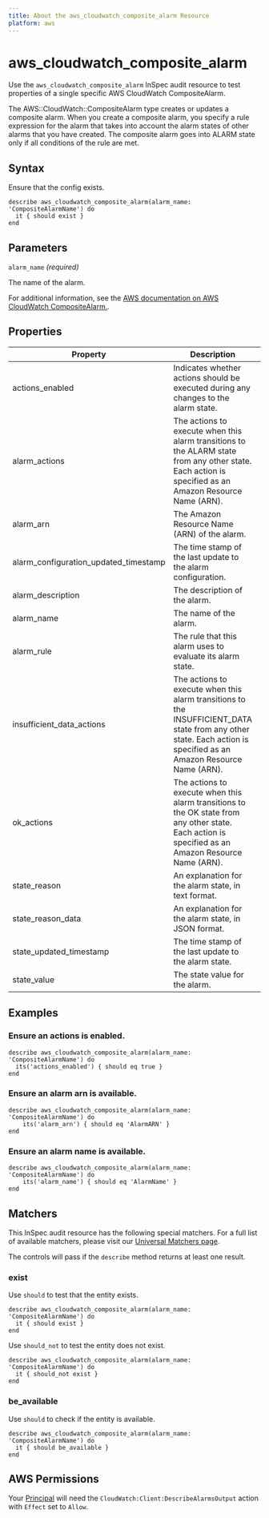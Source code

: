 ```yaml
---
title: About the aws_cloudwatch_composite_alarm Resource
platform: aws
---
```


# aws_cloudwatch_composite_alarm

Use the `aws_cloudwatch_composite_alarm` InSpec audit resource to test properties of a single specific AWS CloudWatch CompositeAlarm.

The AWS::CloudWatch::CompositeAlarm type creates or updates a composite alarm. When you create a composite alarm, you specify a rule expression for the alarm that takes into account the alarm states of other alarms that you have created. The composite alarm goes into ALARM state only if all conditions of the rule are met.

## Syntax

Ensure that the config exists.

    describe aws_cloudwatch_composite_alarm(alarm_name: 'CompositeAlarmName') do
      it { should exist }
    end

## Parameters

`alarm_name` _(required)_

The name of the alarm.

For additional information, see the [AWS documentation on AWS CloudWatch CompositeAlarm.](https://docs.aws.amazon.com/AWSCloudFormation/latest/UserGuide/aws-resource-cloudwatch-compositealarm.html).

## Properties

| Property | Description | Field | 
| --- | --- | --- |
| actions_enabled | Indicates whether actions should be executed during any changes to the alarm state. |
| alarm_actions | The actions to execute when this alarm transitions to the ALARM state from any other state. Each action is specified as an Amazon Resource Name (ARN). |
| alarm_arn | The Amazon Resource Name (ARN) of the alarm. |
| alarm_configuration_updated_timestamp | The time stamp of the last update to the alarm configuration. |
| alarm_description | The description of the alarm. | alarm_description |
| alarm_name | The name of the alarm. |
| alarm_rule | The rule that this alarm uses to evaluate its alarm state. |
| insufficient_data_actions | The actions to execute when this alarm transitions to the INSUFFICIENT_DATA state from any other state. Each action is specified as an Amazon Resource Name (ARN). |
| ok_actions | The actions to execute when this alarm transitions to the OK state from any other state. Each action is specified as an Amazon Resource Name (ARN). |
| state_reason | An explanation for the alarm state, in text format. |
| state_reason_data | An explanation for the alarm state, in JSON format. |
| state_updated_timestamp | The time stamp of the last update to the alarm state. |
| state_value | The state value for the alarm. |

## Examples

### Ensure an actions is enabled.
    describe aws_cloudwatch_composite_alarm(alarm_name: 'CompositeAlarmName') do
      its('actions_enabled') { should eq true }
    end

### Ensure an alarm arn is available.
    describe aws_cloudwatch_composite_alarm(alarm_name: 'CompositeAlarmName') do
        its('alarm_arn') { should eq 'AlarmARN' }
    end

### Ensure an alarm name is available.
    describe aws_cloudwatch_composite_alarm(alarm_name: 'CompositeAlarmName') do
        its('alarm_name') { should eq 'AlarmName' }
    end

## Matchers

This InSpec audit resource has the following special matchers. For a full list of available matchers, please visit our [Universal Matchers page](https://www.inspec.io/docs/reference/matchers/).

The controls will pass if the `describe` method returns at least one result.

### exist

Use `should` to test that the entity exists.

    describe aws_cloudwatch_composite_alarm(alarm_name: 'CompositeAlarmName') do
      it { should exist }
    end

Use `should_not` to test the entity does not exist.

    describe aws_cloudwatch_composite_alarm(alarm_name: 'CompositeAlarmName') do
      it { should_not exist }
    end

### be_available

Use `should` to check if the entity is available.

    describe aws_cloudwatch_composite_alarm(alarm_name: 'CompositeAlarmName') do
      it { should be_available }
    end

## AWS Permissions

Your [Principal](https://docs.aws.amazon.com/IAM/latest/UserGuide/intro-structure.html#intro-structure-principal) will need the `CloudWatch:Client:DescribeAlarmsOutput` action with `Effect` set to `Allow`.